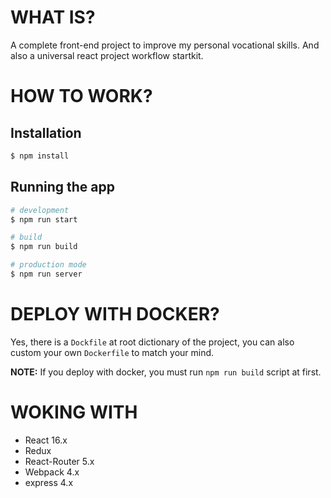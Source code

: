 # WHAT IS?
A complete front-end project to improve my personal vocational skills. And also a universal react project workflow startkit.

# HOW TO WORK?

## Installation

```bash
$ npm install
```

## Running the app

```bash
# development
$ npm run start

# build
$ npm run build

# production mode
$ npm run server
```

# DEPLOY WITH DOCKER?
Yes, there is a `Dockfile` at root dictionary of the project, you can also custom your own `Dockerfile` to match your mind.

**NOTE:** If you deploy with docker, you must run `npm run build` script at first.

# WOKING WITH
- React 16.x
- Redux
- React-Router 5.x
- Webpack 4.x
- express 4.x